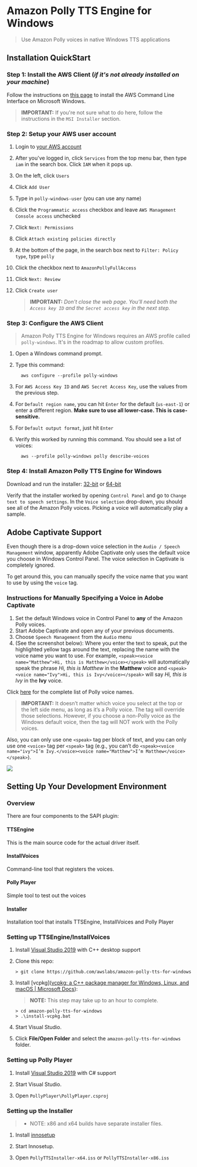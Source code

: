 # Amazon Polly TTS Engine for Windows

> Use Amazon Polly voices in native Windows TTS applications

## Installation QuickStart

### Step 1: Install the AWS Client (*if it's not already installed on your machine*)

Follow the instructions on [this page](http://docs.aws.amazon.com/cli/latest/userguide/awscli-install-windows.html) to install the AWS Command Line Interface on Microsoft Windows.

> **IMPORTANT:** If you're not sure what to do here, follow the instructions in the `MSI Installer` section.

### Step 2: Setup your AWS user account

1. Login to [your AWS account](https://console.aws.amazon.com/console/home)

2. After you've logged in, click `Services` from the top menu bar, then type `iam` in the search box. Click `IAM` when it pops up.

3. On the left, click `Users`

4. Click `Add User`

5. Type in `polly-windows-user` (you can use any name)

6. Click the `Programmatic access` checkbox and leave `AWS Management Console access` unchecked

7. Click `Next: Permissions`

8. Click `Attach existing policies directly`

9. At the bottom of the page, in the search box next to `Filter: Policy type`, type `polly`

10. Click the checkbox next to `AmazonPollyFullAccess`

11. Click `Next: Review`

12. Click `Create user`
    
    > **IMPORTANT:** *Don't close the web page. You'll need both the `Access key ID` and the `Secret access key` in the next step.*

### Step 3: Configure the AWS Client

> Amazon Polly TTS Engine for Windows requires an AWS profile called `polly-windows`. It's in the roadmap to allow custom profiles. 

1. Open a Windows command prompt.

2. Type this command:
   
         aws configure --profile polly-windows

3. For `AWS Access Key ID` and `AWS Secret Access Key`, use the values from the previous step.

4. For `Default region name`, you can hit `Enter` for the default (`us-east-1`) or enter a different region. **Make sure to use all lower-case. This is case-sensitive.**

5. For `Default output format`, just hit `Enter`

6. Verify this worked by running this command. You should see a list of voices:
   
         aws --profile polly-windows polly describe-voices

### Step 4: Install Amazon Polly TTS Engine for Windows

Download and run the installer: [32-bit](https://amazon-polly-for-windows.s3.amazonaws.com/installer-x86.exe) or [64-bit](https://amazon-polly-for-windows.s3.amazonaws.com/installer-x64.exe)

Verify that the installer worked by opening `Control Panel` and go to `Change text to speech settings`. In the `Voice selection` drop-down, you should see all of the Amazon Polly voices. Picking a voice will automatically play a sample.

## Adobe Captivate Support

Even though there is a drop-down voice selection in the `Audio / Speech Management` window, apparently Adobe Captivate only uses the default voice you choose in Windows Control Panel. The voice selection in Captivate is completely ignored.

To get around this, you can manually specify the voice name that you want to use by using the `voice` tag. 

### Instructions for Manually Specifying a Voice in Adobe Captivate

1. Set the default Windows voice in Control Panel to **any** of the Amazon Polly voices.
2. Start Adobe Captivate and open any of your previous documents.
3. Choose `Speech Management` from the `Audio` menu
4. (See the screenshot below): Where you enter the text to speak, put the highlighted yellow tags around the text, replacing the name with the voice name you want to use. For example, `<speak><voice name="Matthew">Hi, this is Matthew</voice></speak>` will automatically speak the phrase *Hi, this is Matthew* in the **Matthew** voice and  `<speak><voice name="Ivy">Hi, this is Ivy</voice></speak>` will say *Hi, this is Ivy* in the **Ivy** voice.

Click [here](http://docs.aws.amazon.com/polly/latest/dg/voicelist.html) for the complete list of Polly voice names.

> **IMPORTANT:** It doesn’t matter which voice you select at the top or the left side menu, as long as it’s a Polly voice. The <voice> tag will override those selections. However, if you choose a non-Polly voice as the Windows default voice, then the <voice> tag will NOT work with the Polly voices.

Also, you can only use one `<speak>` tag per block of text, and you can only use one `<voice>` tag per `<speak>` tag (e.g., you can’t do `<speak><voice name="ivy">I’m Ivy.</voice><voice name="Matthew">I’m Matthew</voice></speak>`).

![](https://i.imgur.com/LMlNszU.png)

## Setting Up Your Development Environment

### Overview

There are four components to the SAPI plugin:

#### TTSEngine

This is the main source code for the actual driver itself.

#### InstallVoices

Command-line tool that registers the voices.

#### Polly Player

Simple tool to test out the voices

#### Installer

Installation tool that installs TTSEngine, InstallVoices and Polly Player

### Setting up TTSEngine/InstallVoices

1. Install [Visual Studio 2019](https://visualstudio.microsoft.com/downloads/) with C++ desktop support

2. Clone this repo:
   
   ```
   > git clone https://github.com/awslabs/amazon-polly-tts-for-windows
   ```

3. Install [vcpkg]([vcpkg: a C++ package manager for Windows, Linux, and macOS | Microsoft Docs](https://docs.microsoft.com/en-us/cpp/build/vcpkg?view=msvc-160)):
   
   > **NOTE:** This step may take up to an hour to complete.
   
   ```
   > cd amazon-polly-tts-for-windows
   > .\install-vcpkg.bat
   ```

4. Start Visual Studio.

5. Click **File/Open Folder** and select the `amazon-polly-tts-for-windows` folder.

### Setting up Polly Player

1. Install [Visual Studio 2019](https://visualstudio.microsoft.com/downloads/) with C# support

2. Start Visual Studio.

3. Open `PollyPlayer\PollyPlayer.csproj`

### Setting up the Installer

> * NOTE: x86 and x64 builds have separate installer files.

1. Install [innosetup](https://jrsoftware.org/isdl.php)

2. Start Innosetup.

3. Open `PollyTTSInstaller-x64.iss` or `PollyTTSInstaller-x86.iss`